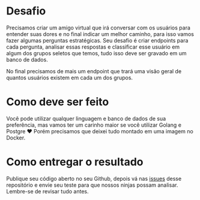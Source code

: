 # Desafio
Precisamos criar um amigo virtual que irá conversar com os usuários para entender suas dores e no final indicar um melhor caminho, para isso vamos fazer algumas perguntas estratégicas. Seu desafio é criar endpoints para cada pergunta, analisar essas respostas e classificar esse usuário em algum dos grupos seletos que temos, tudo isso deve ser gravado em um banco de dados.

No final precisamos de mais um endpoint que trará uma visão geral de quantos usuários existem em cada um dos grupos.

# Como deve ser feito
Você pode utilizar qualquer linguagem e banco de dados de sua preferência, mas vamos ter um carinho maior se você utilizar Golang e Postgre ❤️ Porém precisamos que deixei tudo montado em uma imagem no Docker. 

# Como entregar o resultado
Publique seu código aberto no seu Github, depois vá nas [issues](https://github.com/ukorbr/backend-teste/issues) desse repositório e envie seu teste para que nossos ninjas possam analisar. Lembre-se de revisar tudo antes.
